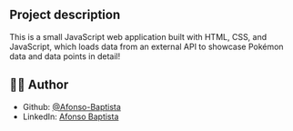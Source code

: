 ## Project description
This is a small JavaScript web application built with HTML, CSS, and JavaScript, which loads data from an external API to showcase Pokémon data and data points in detail!

## 👨‍💻 Author
- Github: [@Afonso-Baptista](https://github.com/Afonso-Baptista)
- LinkedIn: [Afonso Baptista](https://linkedin.com/in/afonso-baptista)